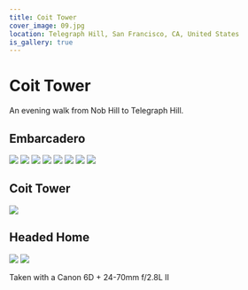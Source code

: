 ```yaml
---
title: Coit Tower
cover_image: 09.jpg
location: Telegraph Hill, San Francisco, CA, United States
is_gallery: true
---
```


# Coit Tower

An evening walk from Nob Hill to Telegraph Hill.

## Embarcadero

<photo-gallery>
  <photo-row>
    <img src="01.jpg">
  </photo-row>
  <photo-row>
    <img src="02.jpg">
    <img src="03.jpg">
    <img src="04.jpg">
  </photo-row>
  <photo-row>
    <img src="05.jpg">
  </photo-row>
  <photo-row>
    <img src="06.jpg">
    <img src="07.jpg">
  </photo-row>
  <photo-row>
    <img src="08.jpg">
  </photo-row>
</photo-gallery>

## Coit Tower

<photo-gallery>
  <photo-row>
    <img src="09.jpg" class="primary">
  </photo-row>
</photo-gallery>

## Headed Home

<photo-gallery>
  <photo-row>
    <img src="10.jpg">
    <img src="11.jpg">
  </photo-row>
</photo-gallery>

Taken with a Canon 6D + 24-70mm f/2.8L II
